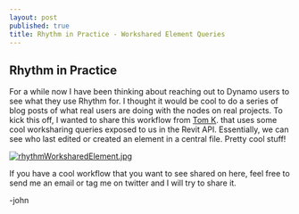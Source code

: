 ```yaml
---
layout: post
published: true
title: Rhythm in Practice - Workshared Element Queries
---
```

## Rhythm in Practice

For a while now I have been thinking about reaching out to Dynamo users to see what they use Rhythm for. I thought it would be cool to do a series of blog posts of what real users are doing with the nodes on real projects. To kick this off, I wanted to share this workflow from [Tom K](https://twitter.com/tkunsman). that uses some cool worksharing queries exposed to us in the Revit API. Essentially, we can see who last edited or created an element in a central file. Pretty cool stuff!

[![rhythmWorksharedElement.jpg]({{site.baseurl}}/img/rhythmWorksharedElement.jpg)]({{site.baseurl}}/img/rhythmWorksharedElement.jpg)


If you have a cool workflow that you want to see shared on here, feel free to send me an email or tag me on twitter and I will try to share it.

-john
